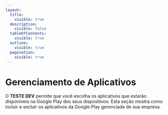 ```yaml
---
layout:
  title:
    visible: true
  description:
    visible: false
  tableOfContents:
    visible: true
  outline:
    visible: true
  pagination:
    visible: true
---
```


# Gerenciamento de Aplicativos

O **TESTE DEV** permite que você escolha os aplicativos que estarão disponíveis na Google Play dos seus dispositivos. Esta seção mostra como incluir e excluir os aplicativos da Google Play gerenciada de sua empresa.

